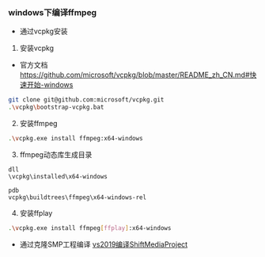 ### windows下编译ffmpeg

- 通过vcpkg安装
1. 安装vcpkg
- 官方文档
https://github.com/microsoft/vcpkg/blob/master/README_zh_CN.md#快速开始-windows

```bash
git clone git@github.com:microsoft/vcpkg.git
.\vcpkg\bootstrap-vcpkg.bat
```

2. 安装ffmpeg
```bash
.\vcpkg.exe install ffmpeg:x64-windows
```

3. ffmpeg动态库生成目录
```
dll
\vcpkg\installed\x64-windows

pdb
vcpkg\buildtrees\ffmpeg\x64-windows-rel
```

4. 安装ffplay
```bash
.\vcpkg.exe install ffmpeg[ffplay]:x64-windows
```

- 通过克隆SMP工程编译
[vs2019编译ShiftMediaProject](https://blog.csdn.net/u014552102/article/details/121781348)